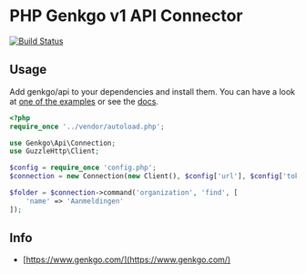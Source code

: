 PHP Genkgo v1 API Connector
============================================

[![Build Status](https://travis-ci.org/genkgo/api.png?branch=master)](https://travis-ci.org/genkgo/api)

## Usage

Add genkgo/api to your dependencies and install them. You can have a look at [one of the
examples](examples) or see the [docs](docs/index.md).

```php
<?php
require_once '../vendor/autoload.php';

use Genkgo\Api\Connection;
use GuzzleHttp\Client;

$config = require_once 'config.php';
$connection = new Connection(new Client(), $config['url'], $config['token']);

$folder = $connection->command('organization', 'find', [
    'name' => 'Aanmeldingen'
]);
```

## Info

* [https://www.genkgo.com/](https://www.genkgo.com/)
